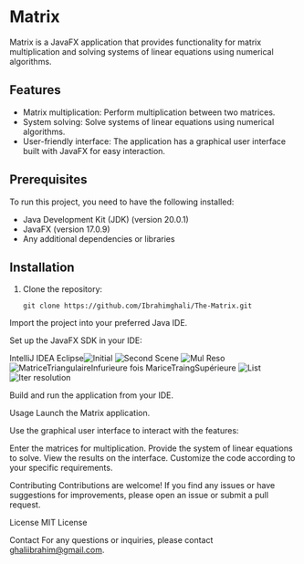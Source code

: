 # Matrix

Matrix is a JavaFX application that provides functionality for matrix multiplication and solving systems of linear equations using numerical algorithms.

## Features

- Matrix multiplication: Perform multiplication between two matrices.
- System solving: Solve systems of linear equations using numerical algorithms.
- User-friendly interface: The application has a graphical user interface built with JavaFX for easy interaction.

## Prerequisites

To run this project, you need to have the following installed:

- Java Development Kit (JDK) (version 20.0.1)
- JavaFX (version 17.0.9)
- Any additional dependencies or libraries

## Installation

1. Clone the repository:

   ```shell
   git clone https://github.com/Ibrahimghali/The-Matrix.git
Import the project into your preferred Java IDE.

Set up the JavaFX SDK in your IDE:

IntelliJ IDEA
Eclipse![Initial](https://github.com/Ibrahimghali/The-Matrix/assets/98592824/88e93a98-1298-4236-8d1f-573649df0048)
![Second Scene](https://github.com/Ibrahimghali/The-Matrix/assets/98592824/0d76cabe-e167-436c-b8ad-5e033d9558f1)
![Mul Reso](https://github.com/Ibrahimghali/The-Matrix/assets/98592824/6ddac58d-4b60-477c-94af-4c1d296f7d15)
![MatriceTriangulaireInfurieure fois  MariceTraingSupérieure](https://github.com/Ibrahimghali/The-Matrix/assets/98592824/57727383-9217-4fbf-9a8c-3c184c179b51)
![List](https://github.com/Ibrahimghali/The-Matrix/assets/98592824/f9468627-aa5c-4ca8-ad1b-952daaa4d3d8)
![Iter resolution](https://github.com/Ibrahimghali/The-Matrix/assets/98592824/f28c26ec-79f7-4cee-94de-e6dfc35ec00d)

Build and run the application from your IDE.

Usage
Launch the Matrix application.

Use the graphical user interface to interact with the features:

Enter the matrices for multiplication.
Provide the system of linear equations to solve.
View the results on the interface.
Customize the code according to your specific requirements.

Contributing
Contributions are welcome! If you find any issues or have suggestions for improvements, please open an issue or submit a pull request.

License
MIT License

Contact
For any questions or inquiries, please contact ghaliibrahim@gmail.com.
